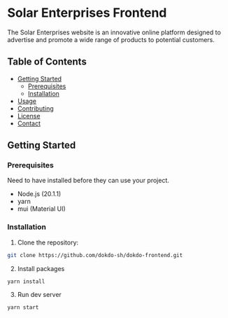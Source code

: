 # Solar Enterprises Frontend

The Solar Enterprises website is an innovative online platform designed to advertise and promote a wide range of products to potential customers.

## Table of Contents

- [Getting Started](#getting-started)
  - [Prerequisites](#prerequisites)
  - [Installation](#installation)
- [Usage](#usage)
- [Contributing](#contributing)
- [License](#license)
- [Contact](#contact)


## Getting Started

### Prerequisites

Need to have installed before they can use your project.

- Node.js (20.1.1)
- yarn
- mui (Material UI)
### Installation

1. Clone the repository:

```bash
git clone https://github.com/dokdo-sh/dokdo-frontend.git
```

2. Install packages
```
yarn install
```
3. Run dev server
```
yarn start
```
